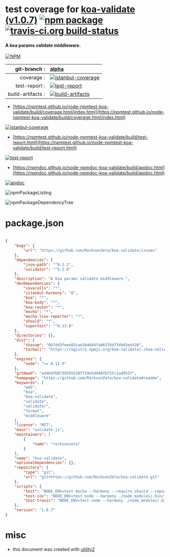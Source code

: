 # test coverage for  [koa-validate (v1.0.7)](https://github.com/RocksonZeta/koa-validate#readme)  [![npm package](https://img.shields.io/npm/v/npmtest-koa-validate.svg?style=flat-square)](https://www.npmjs.org/package/npmtest-koa-validate) [![travis-ci.org build-status](https://api.travis-ci.org/npmtest/node-npmtest-koa-validate.svg)](https://travis-ci.org/npmtest/node-npmtest-koa-validate)
#### A koa params validate middleware.

[![NPM](https://nodei.co/npm/koa-validate.png?downloads=true&downloadRank=true&stars=true)](https://www.npmjs.com/package/koa-validate)

| git-branch : | [alpha](https://github.com/npmtest/node-npmtest-koa-validate/tree/alpha)|
|--:|:--|
| coverage : | [![istanbul-coverage](https://npmtest.github.io/node-npmtest-koa-validate/build/coverage.badge.svg)](https://npmtest.github.io/node-npmtest-koa-validate/build/coverage.html/index.html)|
| test-report : | [![test-report](https://npmtest.github.io/node-npmtest-koa-validate/build/test-report.badge.svg)](https://npmtest.github.io/node-npmtest-koa-validate/build/test-report.html)|
| build-artifacts : | [![build-artifacts](https://npmtest.github.io/node-npmtest-koa-validate/glyphicons_144_folder_open.png)](https://github.com/npmtest/node-npmtest-koa-validate/tree/gh-pages/build)|

- [https://npmtest.github.io/node-npmtest-koa-validate/build/coverage.html/index.html](https://npmtest.github.io/node-npmtest-koa-validate/build/coverage.html/index.html)

[![istanbul-coverage](https://npmtest.github.io/node-npmtest-koa-validate/build/screenCapture.buildCi.browser.%252Ftmp%252Fbuild%252Fcoverage.lib.html.png)](https://npmtest.github.io/node-npmtest-koa-validate/build/coverage.html/index.html)

- [https://npmtest.github.io/node-npmtest-koa-validate/build/test-report.html](https://npmtest.github.io/node-npmtest-koa-validate/build/test-report.html)

[![test-report](https://npmtest.github.io/node-npmtest-koa-validate/build/screenCapture.buildCi.browser.%252Ftmp%252Fbuild%252Ftest-report.html.png)](https://npmtest.github.io/node-npmtest-koa-validate/build/test-report.html)

- [https://npmdoc.github.io/node-npmdoc-koa-validate/build/apidoc.html](https://npmdoc.github.io/node-npmdoc-koa-validate/build/apidoc.html)

[![apidoc](https://npmdoc.github.io/node-npmdoc-koa-validate/build/screenCapture.buildCi.browser.%252Ftmp%252Fbuild%252Fapidoc.html.png)](https://npmdoc.github.io/node-npmdoc-koa-validate/build/apidoc.html)

![npmPackageListing](https://npmtest.github.io/node-npmtest-koa-validate/build/screenCapture.npmPackageListing.svg)

![npmPackageDependencyTree](https://npmtest.github.io/node-npmtest-koa-validate/build/screenCapture.npmPackageDependencyTree.svg)



# package.json

```json

{
    "bugs": {
        "url": "https://github.com/RocksonZeta/koa-validate/issues"
    },
    "dependencies": {
        "json-path": "^0.1.3",
        "validator": "^5.2.0"
    },
    "description": "A koa params validate middleware.",
    "devDependencies": {
        "coveralls": "*",
        "istanbul-harmony": "0",
        "koa": "*",
        "koa-body": "*",
        "koa-router": "*",
        "mocha": "*",
        "mocha-lcov-reporter": "*",
        "should": "*",
        "supertest": "^0.13.0"
    },
    "directories": {},
    "dist": {
        "shasum": "0b7dd3feee83cae1b4694fa06376477d945eb430",
        "tarball": "https://registry.npmjs.org/koa-validate/-/koa-validate-1.0.7.tgz"
    },
    "engines": {
        "node": ">= 0.11.9"
    },
    "gitHead": "a44b4fb8738595530f729e5d9407b725c1a49537",
    "homepage": "https://github.com/RocksonZeta/koa-validate#readme",
    "keywords": [
        "web",
        "koa",
        "koa-validate",
        "validate",
        "validator",
        "format",
        "middleware"
    ],
    "license": "MIT",
    "main": "validate.js",
    "maintainers": [
        {
            "name": "rocksonzeta"
        }
    ],
    "name": "koa-validate",
    "optionalDependencies": {},
    "repository": {
        "type": "git",
        "url": "git+https://github.com/RocksonZeta/koa-validate.git"
    },
    "scripts": {
        "test": "NODE_ENV=test mocha --harmony --require should --reporter spec",
        "test-cov": "NODE_ENV=test node --harmony ./node_modules/.bin/istanbul cover ./node_modules/.bin/_mocha -- --require should",
        "test-travis": "NODE_ENV=test node --harmony ./node_modules/.bin/istanbul cover ./node_modules/.bin/_mocha --report lcovonly -- --require should"
    },
    "version": "1.0.7"
}
```



# misc
- this document was created with [utility2](https://github.com/kaizhu256/node-utility2)
